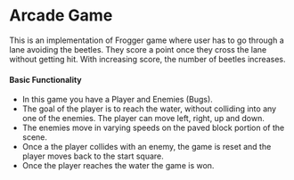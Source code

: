 # Arcade Game

This is an implementation of Frogger game where user has to go through a lane avoiding the beetles.
They score a point once they cross the lane without getting hit.
With increasing score, the number of beetles increases.


#### Basic Functionality

- In this game you have a Player and Enemies (Bugs).
- The goal of the player is to reach the water, without colliding into any one of the enemies. The player can move left, right, up and down.
- The enemies move in varying speeds on the paved block portion of the scene.
- Once a the player collides with an enemy, the game is reset and the player moves back to the start square.
- Once the player reaches the water the game is won.



